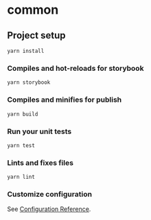 # common

## Project setup
```
yarn install
```

### Compiles and hot-reloads for storybook
```
yarn storybook
```

### Compiles and minifies for publish
```
yarn build
```

### Run your unit tests
```
yarn test
```

### Lints and fixes files
```
yarn lint
```

### Customize configuration
See [Configuration Reference](https://cli.vuejs.org/config/).
